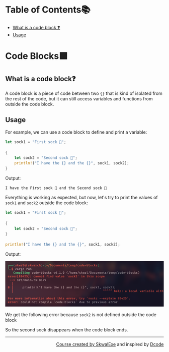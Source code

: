 # Table of Contents📚
- [What is a code block ❓](#what-is-a-code-block)
- [Usage](#usage)

# Code Blocks🟪
## What is a code block❓
A code block is a piece of code between two `{}` that is kind of isolated from the rest of the code, but it can still access variables and functions from outside the code block.
## Usage
For example, we can use a code block to define and print a variable:
```rust
let sock1 = "First sock 🧦";

{
    let sock2 = "Second sock 🧦";
    println!("I have the {} and the {}", sock1, sock2);
}
```
Output:
```
I have the First sock 🧦 and the Second sock 🧦
```

Everything is working as expected, but now, let's try to print the values of `sock1` and `sock2` outside the code block:
```rust
let sock1 = "First sock 🧦";

{
    let sock2 = "Second sock 🧦";
}

println!("I have the {} and the {}", sock1, sock2);
```
Output:

![](1.png)

We get the following error because `sock2` is not defined outside the code block

So the second sock disappears when the code block ends.

---

<p align="right"><a href="https://github.com/SkwalExe/learn-rust/tree/main/

---

<p align="right">Course created by <a href="https://github.com/SkwalExe/" target="_blank">SkwalExe</a> and inspired by <a href="https://www.youtube.com/watch?v=vOMJlQ5B-M0&list=PLVvjrrRCBy2JSHf9tGxGKJ-bYAN_uDCUL" target="_blank">Dcode</a></p>